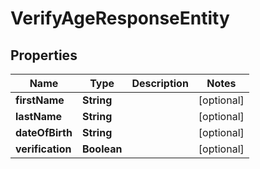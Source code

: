 

# VerifyAgeResponseEntity


## Properties

| Name | Type | Description | Notes |
|------------ | ------------- | ------------- | -------------|
|**firstName** | **String** |  |  [optional] |
|**lastName** | **String** |  |  [optional] |
|**dateOfBirth** | **String** |  |  [optional] |
|**verification** | **Boolean** |  |  [optional] |



